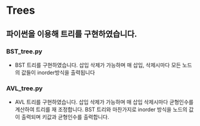 # Trees
## 파이썬을 이용해 트리를 구현하였습니다.

### BST_tree.py
- BST 트리를 구현하였습니다. 삽입 삭제가 가능하며 매 삽입, 삭제시마다 모든 노드의 값들이 inorder방식을 출력됩니다

### AVL_tree.py
- AVL 트리를 구현하였습니다. 삽입 삭제가 가능하며 매 삽입 삭제시마다 균형인수를 계산하여 트리를 재 조정합니다. BST 트리와 마찬가지로 inorder 방식을 노드의 값이 출력되며 키값과 균형인수를 출력합니다.
